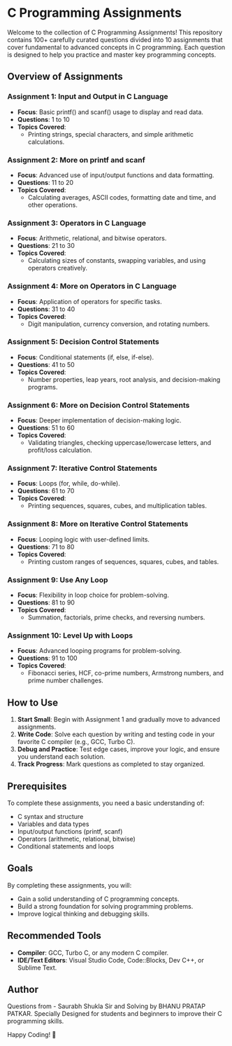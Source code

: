 # C Programming Assignments

Welcome to the collection of C Programming Assignments! This repository contains 100+ carefully curated questions divided into 10 assignments that cover fundamental to advanced concepts in C programming. Each question is designed to help you practice and master key programming concepts.

## Overview of Assignments

### Assignment 1: Input and Output in C Language
- **Focus**: Basic printf() and scanf() usage to display and read data.
- **Questions**: 1 to 10
- **Topics Covered**:
  - Printing strings, special characters, and simple arithmetic calculations.

### Assignment 2: More on printf and scanf
- **Focus**: Advanced use of input/output functions and data formatting.
- **Questions**: 11 to 20
- **Topics Covered**:
  - Calculating averages, ASCII codes, formatting date and time, and other operations.

### Assignment 3: Operators in C Language
- **Focus**: Arithmetic, relational, and bitwise operators.
- **Questions**: 21 to 30
- **Topics Covered**:
  - Calculating sizes of constants, swapping variables, and using operators creatively.

### Assignment 4: More on Operators in C Language
- **Focus**: Application of operators for specific tasks.
- **Questions**: 31 to 40
- **Topics Covered**:
  - Digit manipulation, currency conversion, and rotating numbers.

### Assignment 5: Decision Control Statements
- **Focus**: Conditional statements (if, else, if-else).
- **Questions**: 41 to 50
- **Topics Covered**:
  - Number properties, leap years, root analysis, and decision-making programs.

### Assignment 6: More on Decision Control Statements
- **Focus**: Deeper implementation of decision-making logic.
- **Questions**: 51 to 60
- **Topics Covered**:
  - Validating triangles, checking uppercase/lowercase letters, and profit/loss calculation.

### Assignment 7: Iterative Control Statements
- **Focus**: Loops (for, while, do-while).
- **Questions**: 61 to 70
- **Topics Covered**:
  - Printing sequences, squares, cubes, and multiplication tables.

### Assignment 8: More on Iterative Control Statements
- **Focus**: Looping logic with user-defined limits.
- **Questions**: 71 to 80
- **Topics Covered**:
  - Printing custom ranges of sequences, squares, cubes, and tables.

### Assignment 9: Use Any Loop
- **Focus**: Flexibility in loop choice for problem-solving.
- **Questions**: 81 to 90
- **Topics Covered**:
  - Summation, factorials, prime checks, and reversing numbers.

### Assignment 10: Level Up with Loops
- **Focus**: Advanced looping programs for problem-solving.
- **Questions**: 91 to 100
- **Topics Covered**:
  - Fibonacci series, HCF, co-prime numbers, Armstrong numbers, and prime number challenges.

## How to Use

1. **Start Small**: Begin with Assignment 1 and gradually move to advanced assignments.
2. **Write Code**: Solve each question by writing and testing code in your favorite C compiler (e.g., GCC, Turbo C).
3. **Debug and Practice**: Test edge cases, improve your logic, and ensure you understand each solution.
4. **Track Progress**: Mark questions as completed to stay organized.

## Prerequisites

To complete these assignments, you need a basic understanding of:

- C syntax and structure
- Variables and data types
- Input/output functions (printf, scanf)
- Operators (arithmetic, relational, bitwise)
- Conditional statements and loops

## Goals

By completing these assignments, you will:

- Gain a solid understanding of C programming concepts.
- Build a strong foundation for solving programming problems.
- Improve logical thinking and debugging skills.

## Recommended Tools

- **Compiler**: GCC, Turbo C, or any modern C compiler.
- **IDE/Text Editors**: Visual Studio Code, Code::Blocks, Dev C++, or Sublime Text.

## Author

Questions from - Saurabh Shukla Sir and Solving by BHANU PRATAP PATKAR. Specially Designed for students and beginners to improve their C programming skills.

Happy Coding! 🚀

